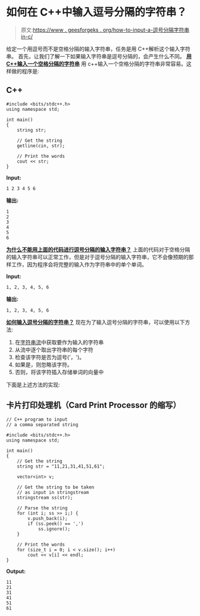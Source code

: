 # 如何在 C++中输入逗号分隔的字符串？

> 原文:[https://www . geesforgeks . org/how-to-input-a-逗号分隔字符串 in-c/](https://www.geeksforgeeks.org/how-to-input-a-comma-separated-string-in-c/)

给定一个用逗号而不是空格分隔的输入字符串，任务是用 C++解析这个输入字符串。
首先，让我们了解一下如果输入字符串是逗号分隔的，会产生什么不同。
**<u>用 C++输入一个空格分隔的字符串</u>**
用 c++输入一个空格分隔的字符串非常容易。这样做的程序是:

## C++

```
#include <bits/stdc++.h>
using namespace std;

int main()
{
    string str;

    // Get the string
    getline(cin, str);

    // Print the words
    cout << str;
}
```

**Input:** 

```
1 2 3 4 5 6
```

**输出:**

```
1
2
3
4
5
6
```

**<u>为什么不能用上面的代码进行逗号分隔的输入字符串？</u>**
上面的代码对于空格分隔的输入字符串可以正常工作，但是对于逗号分隔的输入字符串，它不会像预期的那样工作，因为程序会将完整的输入作为字符串中的单个单词。

**Input:** 

```
1, 2, 3, 4, 5, 6
```

**输出:**

```
1, 2, 3, 4, 5, 6
```

**<u>如何输入逗号分隔的字符串？</u>**
现在为了输入逗号分隔的字符串，可以使用以下方法:

1.  在[字符串流](https://www.geeksforgeeks.org/stringstream-c-applications/)中获取要作为输入的字符串
2.  从流中逐个取出字符串的每个字符
3.  检查该字符是否为逗号('，')。
4.  如果是，则忽略该字符。
5.  否则，将该字符插入存储单词的向量中

下面是上述方法的实现:

## 卡片打印处理机（Card Print Processor 的缩写）

```
// C++ program to input
// a comma separated string

#include <bits/stdc++.h>
using namespace std;

int main()
{
    // Get the string
    string str = "11,21,31,41,51,61";

    vector<int> v;

    // Get the string to be taken
    // as input in stringstream
    stringstream ss(str);

    // Parse the string
    for (int i; ss >> i;) {
        v.push_back(i);
        if (ss.peek() == ',')
            ss.ignore();
    }

    // Print the words
    for (size_t i = 0; i < v.size(); i++)
        cout << v[i] << endl;
}
```

**Output:** 

```
11
21
31
41
51
61
```